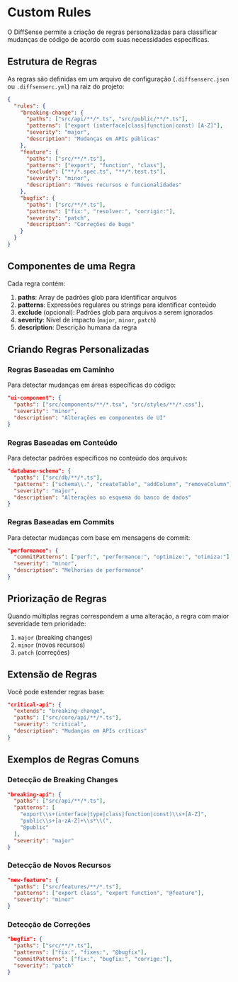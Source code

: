 # Custom Rules

O DiffSense permite a criação de regras personalizadas para classificar mudanças de código de acordo com suas necessidades específicas.

## Estrutura de Regras

As regras são definidas em um arquivo de configuração (`.diffsenserc.json` ou `.diffsenserc.yml`) na raiz do projeto:

```json
{
  "rules": {
    "breaking-change": {
      "paths": ["src/api/**/*.ts", "src/public/**/*.ts"],
      "patterns": ["export (interface|class|function|const) [A-Z]"],
      "severity": "major",
      "description": "Mudanças em APIs públicas"
    },
    "feature": {
      "paths": ["src/**/*.ts"],
      "patterns": ["export", "function", "class"],
      "exclude": ["**/*.spec.ts", "**/*.test.ts"],
      "severity": "minor",
      "description": "Novos recursos e funcionalidades"
    },
    "bugfix": {
      "paths": ["src/**/*.ts"],
      "patterns": ["fix:", "resolver:", "corrigir:"],
      "severity": "patch",
      "description": "Correções de bugs"
    }
  }
}
```

## Componentes de uma Regra

Cada regra contém:

1. **paths**: Array de padrões glob para identificar arquivos
2. **patterns**: Expressões regulares ou strings para identificar conteúdo
3. **exclude** (opcional): Padrões glob para arquivos a serem ignorados
4. **severity**: Nível de impacto (`major`, `minor`, `patch`)
5. **description**: Descrição humana da regra

## Criando Regras Personalizadas

### Regras Baseadas em Caminho

Para detectar mudanças em áreas específicas do código:

```json
"ui-component": {
  "paths": ["src/components/**/*.tsx", "src/styles/**/*.css"],
  "severity": "minor",
  "description": "Alterações em componentes de UI"
}
```

### Regras Baseadas em Conteúdo

Para detectar padrões específicos no conteúdo dos arquivos:

```json
"database-schema": {
  "paths": ["src/db/**/*.ts"],
  "patterns": ["schema\\.", "createTable", "addColumn", "removeColumn"],
  "severity": "major",
  "description": "Alterações no esquema do banco de dados"
}
```

### Regras Baseadas em Commits

Para detectar mudanças com base em mensagens de commit:

```json
"performance": {
  "commitPatterns": ["perf:", "performance:", "optimize:", "otimiza:"],
  "severity": "minor",
  "description": "Melhorias de performance"
}
```

## Priorização de Regras

Quando múltiplas regras correspondem a uma alteração, a regra com maior severidade tem prioridade:

1. `major` (breaking changes)
2. `minor` (novos recursos)
3. `patch` (correções)

## Extensão de Regras

Você pode estender regras base:

```json
"critical-api": {
  "extends": "breaking-change",
  "paths": ["src/core/api/**/*.ts"],
  "severity": "critical",
  "description": "Mudanças em APIs críticas"
}
```

## Exemplos de Regras Comuns

### Detecção de Breaking Changes

```json
"breaking-api": {
  "paths": ["src/api/**/*.ts"],
  "patterns": [
    "export\\s+(interface|type|class|function|const)\\s+[A-Z]",
    "public\\s+[a-zA-Z]+\\s*\\(",
    "@public"
  ],
  "severity": "major"
}
```

### Detecção de Novos Recursos

```json
"new-feature": {
  "paths": ["src/features/**/*.ts"],
  "patterns": ["export class", "export function", "@feature"],
  "severity": "minor"
}
```

### Detecção de Correções

```json
"bugfix": {
  "paths": ["src/**/*.ts"],
  "patterns": ["fix:", "fixes:", "@bugfix"],
  "commitPatterns": ["fix:", "bugfix:", "corrige:"],
  "severity": "patch"
}
```
